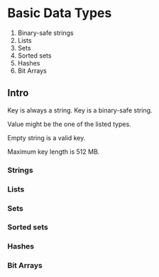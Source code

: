 # Basic Data Types

1. Binary-safe strings
2. Lists
3. Sets
4. Sorted sets
5. Hashes
6. Bit Arrays

## Intro

Key is always a string. Key is a binary-safe string.

Value might be the one of the listed types.

Empty string is a valid key.

Maximum key length is 512 MB.

### Strings

### Lists

### Sets

### Sorted sets

### Hashes

### Bit Arrays